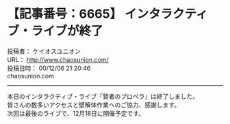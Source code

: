 # 【記事番号：6665】 インタラクティブ・ライブが終了

投稿者： ケイオスユニオン  
URL： http://www.chaosunion.com/  
投稿日時： 00/12/06 21:20:46  
chaosunion.com

---

本日のインタラクティブ・ライブ「賢者のプロペラ」は終了しました。  
皆さんの数多いアクセスと壁解体作業へのご協力、感謝します。  
次回は最後のライブで、12月18日に開催予定です。  
